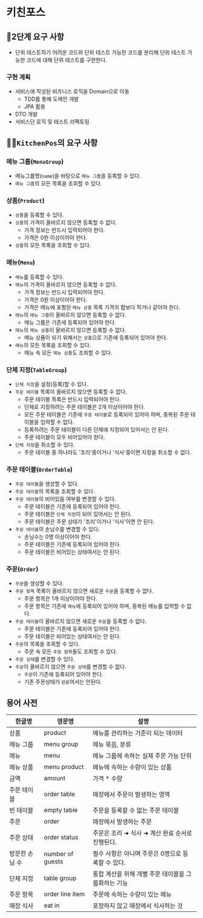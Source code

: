 # 키친포스

## 🚀2단계 요구 사항
- 단위 테스트하기 어려운 코드와 단위 테스트 가능한 코드를 분리해 단위 테스트 가능한 코드에 대해 단위 테스트를 구현한다.

### 구현 계획
* 서비스에 작성된 비즈니스 로직을 Domain으로 이동 
  * TDD를 통해 도메인 개발
  * JPA 활용
* DTO 개발
* 서비스단 로직 및 테스트 리팩토링


## 👩‍🍳`KitchenPos`의 요구 사항
### 메뉴 그룹(`MenuGroup`)
- 메뉴그룹명(`name`)을 바탕으로 `메뉴 그룹`을 등록할 수 있다.
- `메뉴 그룹`의 모든 목록을 조회할 수 있다.

### 상품(`Product`)
- `상품`을 등록할 수 있다.
- `상품`의 가격이 올바르지 않으면 등록할 수 없다. 
    * 가격 정보는 반드시 입력되어야 한다.
    * 가격은 0원 이상이어야 한다.    
- `상품`의 모든 목록을 조회할 수 있다.

### 메뉴(`Menu`)
- `메뉴`를 등록할 수 있다.
- `메뉴`의 가격이 올바르지 않으면 등록할 수 없다.
    * 가격 정보는 반드시 입력되어야 한다.
    * 가격은 0원 이상이어야 한다.
    * 가격은 메뉴에 포함된 `메뉴 상품` 목록 가격의 합보다 작거나 같어야 한다.  
- `메뉴`의 `메뉴 그룹`이 올바르지 않으면 등록할 수 없다.
    * 메뉴 그룹은 기존에 등록되어 있어야 한다. 
- `메뉴`의 `메뉴 상품`이 올바르지 않으면 등록할 수 없다.  
    * 메뉴 상품이 되기 위해서는 `상품`으로 기존에 등록되어 있어야 한다.
- `메뉴`의 모든 목록을 조회할 수 있다.
    * 메뉴 속 모든 `메뉴 상품`도 조회할 수 있다.

### 단체 지정(`TableGroup`)
- `단체 지정`을 설정(등록)할 수 있다.
- `주문 테이블` 목록이 올바르지 않으면 등록할 수 없다. 
  * 주문 테이블 목록은 반드시 입력되어야 한다.
  * 단체로 지정하려는 주문 테이블은 2개 이상이어야 한다.
  * 모든 주문 테이블은 기존에 `주문 테이블`로 등록되어 있어야 하며, 중복된 주문 테이블을 입력할 수 없다. 
  * 등록하려는 주문 테이블이 다른 단체에 지정되어 있어서는 안 된다. 
  * 주문 테이블이 모두 비어있어야 한다. 
- `단체 지정`을 취소할 수 있다.
  * 주문 테이블 중 하나라도 '조리'중이거나 '식사'중이면 지정을 취소할 수 없다. 
  
### 주문 테이블(`OrderTable`)
- `주문 테이블`을 생성할 수 있다.
- `주문 테이블`의 목록을 조회할 수 있다.
- `주문 테이블`의 비어있음 여부를 변경할 수 있다. 
  * 주문 테이블은 기존에 등록되어 있어야 한다.
  * 주문 테이블은 `단체 지정`이 되어 있어서는 안 된다. 
  * 주문 테이블은 주문 상태가 '조리'이거나 '식사'이면 안 된다.
- `주문 테이블`의 손님수를 변경할 수 있다.
  * 손님수는 0명 이상이어야 한다. 
  * 주문 테이블은 기존에 등록되어 있어야 한다. 
  * 주문 테이블은 비어있는 상태여서는 안 된다. 
  
### 주문(`Order`)
- `주문`을 생성할 수 있다.
- `주문 항목` 목록이 올바르지 않으면 새로운 `주문`을 등록할 수 없다.
  * 주문 항목은 1개 이상이어야 한다. 
  * 주문 항목은 기존에 `메뉴`에 등록되어 있어야 하며, 중복된 메뉴를 입력할 수 없다. 
- `주문 테이블`이 올바르지 않으면 새로운 `주문`을 등록할 수 없다. 
  * 주문 테이블은 기존에 등록되어 있어야 한다. 
  * 주문 테이블은 비어있는 상태여서는 안 된다. 
- `주문`의 목록을 조회할 수 있다. 
  * 주문 속 모든 `주문 항목`들도 조회할 수 있다.
- `주문 상태`를 변경할 수 있다.   
- `주문`이 올바르지 않으면 `주문 상태`를 변경할 수 없다. 
  * `주문`이 기존에 등록되어 있어야 한다. 
  * 기존 주문상태가 `완료`여서는 안된다.

## 용어 사전

| 한글명 | 영문명 | 설명 |
| --- | --- | --- |
| 상품 | product | 메뉴를 관리하는 기준이 되는 데이터 |
| 메뉴 그룹 | menu group | 메뉴 묶음, 분류 |
| 메뉴 | menu | 메뉴 그룹에 속하는 실제 주문 가능 단위 |
| 메뉴 상품 | menu product | 메뉴에 속하는 수량이 있는 상품 |
| 금액 | amount | 가격 * 수량 |
| 주문 테이블 | order table | 매장에서 주문이 발생하는 영역 |
| 빈 테이블 | empty table | 주문을 등록할 수 없는 주문 테이블 |
| 주문 | order | 매장에서 발생하는 주문 |
| 주문 상태 | order status | 주문은 조리 ➜ 식사 ➜ 계산 완료 순서로 진행된다. |
| 방문한 손님 수 | number of guests | 필수 사항은 아니며 주문은 0명으로 등록할 수 있다. |
| 단체 지정 | table group | 통합 계산을 위해 개별 주문 테이블을 그룹화하는 기능 |
| 주문 항목 | order line item | 주문에 속하는 수량이 있는 메뉴 |
| 매장 식사 | eat in | 포장하지 않고 매장에서 식사하는 것 |

